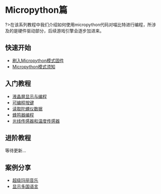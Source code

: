 # Micropython篇

?>在该系列教程中我们介绍如何使用micropython代码对喵比特进行编程，所涉及的是硬件驱动部分，后续游戏引擎会逐步加进来。

## 快速开始

- [刷入Micropython模式固件](micropython/刷新Micropython固件)  
- [Micropython模式须知](micropython/喵bit编程快速开始)  

## 入门教程

<!-- - [Mu-editor下载和安装]() -->


- [液晶屏显示与编程](micropython/液晶屏显示与编程)
- [可编程按键](micropython/可编程按键)
- [读取陀螺仪数据](micropython/读取陀螺仪数据)
- [蜂鸣器编程](micropython/蜂鸣器编程)
- [光线传感器和温度传感器](micropython/光线传感器和温度传感器)


##  进阶教程


等待更新...

## 案例分享
 - [超级玛丽音乐](micropython/超级玛丽)
 - [显示多国语言](micropython/液晶屏显示多国语言字符)
<!-- - [SD卡和文件系统使用]() -->

<!-- ## 扩展教程

---

### Robotbit扩展的使用和编程
编写中...

### Powerbrick套件的结合和使用
编写中... -->